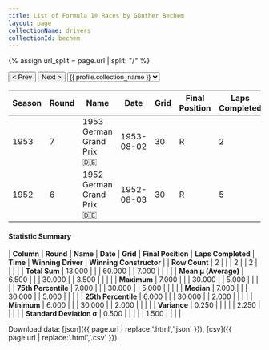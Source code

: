 ```yaml
---
title: List of Formula 1® Races by Günther Bechem
layout: page
collectionName: drivers
collectionId: bechem
---
```


{% assign url_split = page.url | split: "/" %}
<div id="collection-navigation">
<button onclick="selector.options[selector.selectedIndex-1].value && (window.location = selector.options[selector.selectedIndex-1].value);">&lt; Prev</button>
<button onclick="selector.options[selector.selectedIndex+1].value && (window.location = selector.options[selector.selectedIndex+1].value);">Next &gt;</button>
<select id="selector" onchange="this.options[this.selectedIndex].value && (window.location = this.options[this.selectedIndex].value);">
  {% for collectionId in site.data[page.collectionName].refs %}
    {% if collectionId == page.collectionId %}
      {% assign selected = "selected" %}
    {% else %}
      {% assign selected = "" %}
    {% endif %}
    {% assign profile = site.data[page.collectionName][collectionId].profile %}
    <option value="/f1/{{ page.collectionName }}/{{ collectionId }}/{{ url_split[4] }}" {{ selected }}>{{ profile.collection_name }}</option>
  {% endfor %}
</select>
</div>

| Season | Round | Name | Date | Grid | Final Position | Laps Completed | Time | Winning Driver | Winning Constructor |
|--|--|--|--|--|--|--|--|--|--|
| 1953 | 7 | 1953 German Grand Prix 🇩🇪 | 1953-08-02 | 30 | R | 2 |   | Nino Farina 🇮🇹 | Ferrari 🇮🇹 |
| 1952 | 6 | 1952 German Grand Prix 🇩🇪 | 1952-08-03 | 30 | R | 5 |   | Alberto Ascari 🇮🇹 | Ferrari 🇮🇹 |

#### Statistic Summary

| **Column** | **Round** | **Name** | **Date** | **Grid** | **Final Position** | **Laps Completed** | **Time** | **Winning Driver** | **Winning Constructor** |
| **Row Count** | 2 |  |  | 2 |  | 2 |  |  |  |
| **Total Sum** | 13.000 |  |  | 60.000 |  | 7.000 |  |  |  |
| **Mean μ (Average)** | 6.500 |  |  | 30.000 |  | 3.500 |  |  |  |
| **Maximum** | 7.000 |  |  | 30.000 |  | 5.000 |  |  |  |
| **75th Percentile** | 7.000 |  |  | 30.000 |  | 5.000 |  |  |  |
| **Median** | 7.000 |  |  | 30.000 |  | 5.000 |  |  |  |
| **25th Percentile** | 6.000 |  |  | 30.000 |  | 2.000 |  |  |  |
| **Minimum** | 6.000 |  |  | 30.000 |  | 2.000 |  |  |  |
| **Variance** | 0.250 |  |  |  |  | 2.250 |  |  |  |
| **Standard Deviation σ** | 0.500 |  |  |  |  | 1.500 |  |  |  |

Download data: [json]({{ page.url | replace:'.html','.json' }}), [csv]({{ page.url | replace:'.html','.csv' }})
